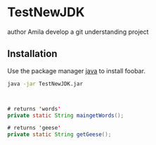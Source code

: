 # TestNewJDK
author Amila develop a git understanding project

## Installation
Use the package manager [java](https://www.java.com/en/download/manual.jsp) to install foobar.

```bash
java -jar TestNewJDK.jar
```

```java


# returns 'words'
private static String maingetWords();

# returns 'geese'
private static String getGeese();

```